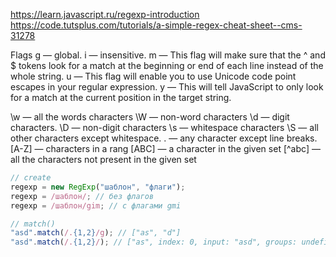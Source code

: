 https://learn.javascript.ru/regexp-introduction
https://code.tutsplus.com/tutorials/a-simple-regex-cheat-sheet--cms-31278

Flags
g — global.
i — insensitive.
m — This flag will make sure that the ^ and \$ tokens look for a match at the beginning or end of each line instead of the whole string.
u — This flag will enable you to use Unicode code point escapes in your regular expression.
y — This will tell JavaScript to only look for a match at the current position in the target string.

\w — all the words characters
\W — non-word characters
\d — digit characters.
\D — non-digit characters
\s — whitespace characters
\S — all other characters except whitespace.
. — any character except line breaks.
[A-Z] — characters in a rang
[ABC] — a character in the given set
[^abc] — all the characters not present in the given set

```js
// create
regexp = new RegExp("шаблон", "флаги");
regexp = /шаблон/; // без флагов
regexp = /шаблон/gim; // с флагами gmi
```

```js
// match()
"asd".match(/.{1,2}/g); // ["as", "d"]
"asd".match(/.{1,2}/); // ["as", index: 0, input: "asd", groups: undefined]
```
